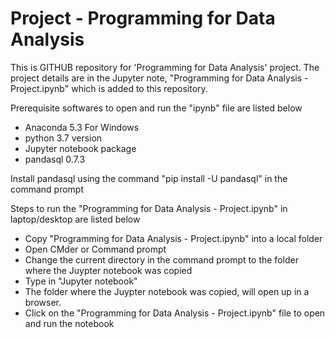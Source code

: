 # Project - Programming for Data Analysis

This is GITHUB repository for 'Programming for Data Analysis' project. The project details are in the Jupyter note, "Programming for Data Analysis - Project.ipynb" which is added to this repository. 

Prerequisite softwares to open and run the "ipynb" file are listed below

  - Anaconda 5.3 For Windows
  - python 3.7 version
  - Jupyter notebook package
  - pandasql 0.7.3 
 
Install pandasql using the command "pip install -U pandasql" in the command prompt
 
Steps to run the "Programming for Data Analysis - Project.ipynb" in laptop/desktop are listed below

- Copy "Programming for Data Analysis - Project.ipynb" into a local folder
- Open CMder or Command prompt
- Change the current directory in the command prompt to the folder where the Juypter notebook was copied
- Type in "Jupyter notebook"
- The folder where the Juypter notebook was copied, will open up in a browser.
- Click on the "Programming for Data Analysis - Project.ipynb" file to open and run the notebook

